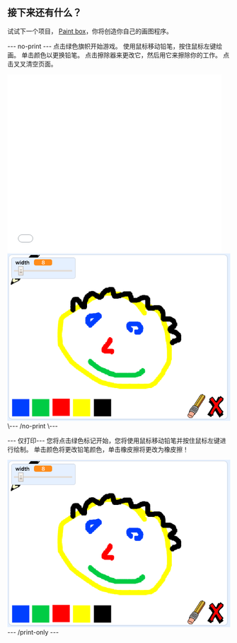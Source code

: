 ## 接下来还有什么？

试试下一个项目， [Paint box](https://projects.raspberrypi.org/en/projects/paint-box?utm_source=pathway&utm_medium=whatnext&utm_campaign=projects)，你将创造你自己的画图程序。

\--- no-print \--- 点击绿色旗帜开始游戏。 使用鼠标移动铅笔，按住鼠标左键绘画。 单击颜色以更换铅笔。 点击擦除器来更改它，然后用它来擦除你的工作。 点击叉叉清空页面。

<div class="scratch-preview">
  <iframe allowtransparency="true" width="485" height="402" src="//scratch.mit.edu/projects/embed/267243161/?autostart=false" frameborder="0" scrolling="no"></iframe>
  <img src="images/paint-box-showcase.png">
</div>
\--- /no-print \---

\--- 仅打印\--- 您将点击绿色标记开始，您将使用鼠标移动铅笔并按住鼠标左键进行绘制。 单击颜色将更改铅笔颜色，单击橡皮擦将更改为橡皮擦！

![展示](images/paint-box-showcase.png) \--- /print-only \---
